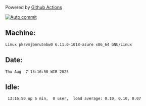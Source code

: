Powered by [Github Actions](https://github.com/features/actions)

[![Auto commit](https://github.com/hiage/workstation/workflows/Auto%20commit/badge.svg)](https://github.com/hiage/workstation/actions?query=workflow%3A%22Auto+commit%22)

## Machine:
```
Linux pkrvmjbmru5nbw0 6.11.0-1018-azure x86_64 GNU/Linux
```
## Date:
```
Thu Aug  7 13:16:50 WIB 2025
```
## Idle:
```
 13:16:50 up 6 min,  0 user,  load average: 0.10, 0.10, 0.07
```
